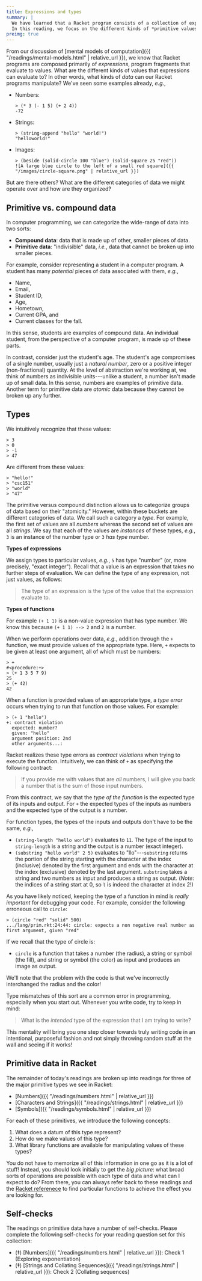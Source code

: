 ```yaml
---
title: Expressions and types
summary: |
  We have learned that a Racket program consists of a collection of expressions, program fragments that evaluate to values.
  In this reading, we focus on the different kinds of *primitive values* that we can manipulate in our Racket programs.
preimg: true
---
```


From our discussion of [mental models of computation]({{ "/readings/mental-models.html" | relative_url }}), we know that Racket programs are composed primarily of *expressions*, program fragments that evaluate to values.
What are the different kinds of values that expressions can evaluate to?
In other words, what kinds of *data* can our Racket programs manipulate?
We've seen some examples already, *e.g.*,

+   Numbers:
    ~~~racket
    > (* 3 (- 1 5) (+ 2 4))
    -72
    ~~~

+   Strings:
    ~~~racket
    > (string-append "hello" "world!")
    "helloworld!"
    ~~~

+   Images:
    ~~~racket
    > (beside (solid-circle 100 "blue") (solid-square 25 "red"))
    ![A large blue circle to the left of a small red square]({{ "/images/circle-square.png" | relative_url }})
    ~~~

But are there others?
What are the different categories of data we might operate over and how are they organized?

## Primitive vs. compound data

In computer programming, we can categorize the wide-range of data into two sorts:

+   **Compound data**: data that is made up of other, smaller pieces of data.
+   **Primitive data**: "indivisible" data, *i.e.*, data that cannot be broken up into smaller pieces.

For example, consider representing a student in a computer program.
A student has many *potential* pieces of data associated with them, *e.g.*,

+   Name,
+   Email,
+   Student ID,
+   Age,
+   Hometown,
+   Current GPA, and
+   Current classes for the fall.

In this sense, students are examples of compound data.
An individual student, from the perspective of a computer program, is made up of these parts.

In contrast, consider just the student's age.
The student's age compromises of a single number, usually just a *natural number*, zero or a positive integer (non-fractional) quantity.
At the level of abstraction we're working at, we think of numbers as indivisible units---unlike a student, a number isn't made up of small data.
In this sense, numbers are examples of primitive data.
Another term for primitive data are *atomic* data because they cannot be broken up any further.

## Types

We intuitively recognize that these values:

~~~racket
> 3
> 0
> -1
> 47
~~~

Are different from these values:

~~~racket
> "hello!"
> "csc151"
> "world"
> "47"
~~~

The primitive versus compound distinction allows us to categorize groups of data based on their "atomicity."
However, within these buckets are different categories of data.
We call such a category a *type*.
For example, the first set of values are all *numbers* whereas the second set of values are all *strings*.
We say that each of the values are *instances* of these types, *e.g.*, `3` is an instance of the number type or `3` *has type* number.

**Types of expressions**

We assign types to particular values, *e.g.*, `5` has type "number" (or, more
precisely, "exact integer").
Recall that a value is an expression that takes no further steps of evaluation.
We can define the type of any expression, not just values, as follows:

> The type of an expression is the type of the value that the expression evaluate to.

**Types of functions**

For example `(+ 1 1)` is a non-value expression that has type number.
We know this because `(+ 1 1) --> 2` and `2` is a number.

When we perform operations over data, *e.g.*, addition through the `+` function, we must provide values of the appropriate type.
Here, `+` expects to be given at least one argument, all of which must be numbers:

~~~racket
> +
#<procedure:+>
> (+ 1 3 5 7 9)
25
> (+ 42)
42
~~~

When a function is provided values of an appropriate type, a *type error* occurs when trying to run that function on those values.
For example:

~~~racket
> (+ 1 "hello")
+: contract violation
  expected: number?
  given: "hello"
  argument position: 2nd
  other arguments...:
~~~

Racket realizes these type errors as *contract violations* when trying to execute the function.
Intuitively, we can think of `+` as specifying the following contract:

> If you provide me with values that are *all* numbers, I will give you back a number that is the sum of those input numbers.

From this contract, we say that the *type of the function* is the expected type of its inputs and output.
For `+` the expected types of the inputs as numbers and the expected type of the output is a number.

For function types, the types of the inputs and outputs don't have to be the same, *e.g.*,

+   `(string-length "hello world")` evaluates to `11`.
    The type of the input to `string-length` is a string and the output is a number (exact integer).
+   `(substring "hello world" 2 5)` evaluates to "llo"---`substring` returns the portion of the string starting with the character at the index (inclusive) denoted by the first argument and ends with the character at the index (exclusive) denoted by the last argument. 
    `substring` takes a string and two numbers as input and produces a string as output.
    (*Note*: the indices of a string start at 0, so `l` is indeed the character at index 2!)

As you have likely noticed, keeping the type of a function in mind is *really important* for debugging your code.
For example, consider the following erroneous call to `circle`:

~~~racket
> (circle "red" "solid" 500)
.../lang/prim.rkt:24:44: circle: expects a non negative real number as first argument, given "red"
~~~

If we recall that the type of circle is:

+   `circle` is a function that takes a number (the radius), a string or symbol (the fill), and string or symbol (the color) as input and produces an image as output.

We'll note that the problem with the code is that we've incorrectly interchanged the radius and the color!

Type mismatches of this sort are a common error in programming, especially when you start out.
Whenever you write code, try to keep in mind:

> What is the *intended* type of the expression that I am trying to write?

This mentality will bring you one step closer towards truly writing code in an intentional, purposeful fashion and not simply throwing random stuff at the wall and seeing if it works!

## Primitive data in Racket

The remainder of today's readings are broken up into readings for three of the major primitive types we see in Racket:

+ [Numbers]({{ "/readings/numbers.html" | relative_url }})
+ [Characters and Strings]({{ "/readings/strings.html" | relative_url }})
+ [Symbols]({{ "/readings/symbols.html" | relative_url }})

For each of these primitives, we introduce the following concepts:

1.  What does a datum of this type represent?
2.  How do we make values of this type?
3.  What library functions are available for manipulating values of these types?

You do not have to memorize all of this information in one go as it is a lot of stuff!
Instead, you should look initially to get the *big picture*: what broad sorts of operations are possible with each type of data and what can I expect to do?
From there, you can always refer back to these readings and the [Racket referenece](https://docs.racket-lang.org/reference/index.html) to find particular functions to achieve the effect you are looking for.

## Self-checks

The readings on primitive data have a number of self-checks.
Please complete the following self-checks for your reading question set for this collection:

+ (‡) [Numbers]({{ "/readings/numbers.html" | relative_url }}): Check 1 (Exploring exponentiation)
+ (‡) [Strings and Collating Sequences]({{ "/readings/strings.html" | relative_url }}): Check 2 (Collating sequences)
